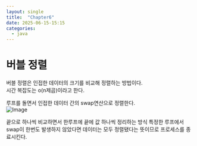 ```yaml
---
layout: single
title:  "Chapter6"
date: 2025-06-15-15:15 
categories:
  - java
---
```


# 버블 정렬

버블 정렬은 인접한 데이터의 크기를 비교해 정렬하는 방법이다.  
시간 복잡도는 o(n제곱)이라고 한다.  

루프를 돌면서 인접한 데이터 간의 swap연산으로 정렬한다.  
![Image](https://github.com/user-attachments/assets/28bf27c1-25dd-4e03-a2a8-f330e5567449)  

끝으로 하나씩 비교하면서 한루프에 끝에 값 하나씩 정리하는 방식
특정한 루프에서 swap이 한번도 발생하지 않았다면 데이터는 모두 정렬됐다는 뜻이므로 프로세스를 종료시킨다.
